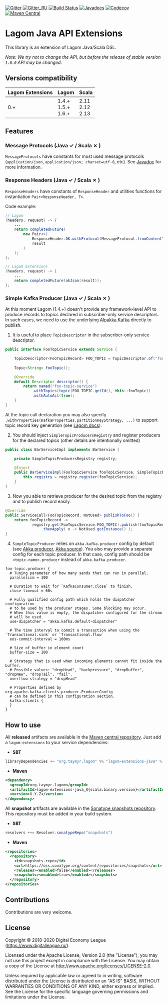 [![Gitter](https://img.shields.io/badge/chat-gitter-purple.svg)](https://gitter.im/taymyr/taymyr)
[![Gitter_RU](https://img.shields.io/badge/chat-russian%20channel-purple.svg)](https://gitter.im/taymyr/taymyr_ru)
[![Build Status](https://travis-ci.org/taymyr/lagom-extensions.svg?branch=master)](https://travis-ci.org/taymyr/lagom-extensions)
[![Javadocs](https://www.javadoc.io/badge/org.taymyr.lagom/lagom-extensions-java_2.12.svg)](https://www.javadoc.io/doc/org.taymyr.lagom/lagom-extensions-java_2.12)
[![Codecov](https://codecov.io/gh/taymyr/lagom-extensions/branch/master/graph/badge.svg)](https://codecov.io/gh/taymyr/lagom-extensions)
[![Maven Central](https://img.shields.io/maven-central/v/org.taymyr.lagom/lagom-extensions-java_2.12.svg)](https://search.maven.org/search?q=a:lagom-extensions-java_2.12%20AND%20g:org.taymyr.lagom)

# Lagom Java API Extensions

This library is an extension of Lagom Java/Scala DSL.

_Note: We try not to change the API, but before the release of stable version `1.0.0` API may be changed._

## Versions compatibility

| Lagom Extensions | Lagom                       | Scala                    |
|------------------|-----------------------------|--------------------------|
| 0.+              | 1.4.+ <br> 1.5.+ <br> 1.6.+ | 2.11 <br> 2.12 <br> 2.13 |

## Features

### Message Protocols (Java &#10003; / Scala &#10007; )

`MessageProtocols` have constants for most used message protocols (`application/json`, `application/json; charset=utf-8`, etc).
See [Javadoc](https://www.javadoc.io/doc/org.taymyr.lagom/lagom-extensions-java_2.12) for more information.

### Response Headers (Java &#10003; / Scala &#10007; )

`ResponseHeaders` have constants of `ResponseHeader` and utilities functions for instantiation `Pair<ResponseHeader, T>`.

Code example:

```java
// Lagom
(headers, request) -> { 
    ...
    return completedFuture(
        new Pair<>(
            ResponseHeader.OK.withProtocol(MessageProtocol.fromContentTypeHeader(Optional.of("application/json"))), 
            result
        )
    );
};

// Lagom Extensions
(headers, request) -> { 
    ...
    return completedFuture(okJson(result));
};
```

### Simple Kafka Producer (Java &#10003; / Scala &#10007; )

At this moment Lagom (1.4.+) doesn't provide any framework-level API to produce records to topics declared in subscriber-only service descriptors. 
In such cases, we need to use the underlying [Alpakka Kafka](https://doc.akka.io/docs/akka-stream-kafka/current/home.html) directly to publish.

1. It is useful to place `TopicDescriptor` in the subscriber-only service descriptor.

```java
public interface FooTopicService extends Service {

    TopicDescriptor<FooTopicRecord> FOO_TOPIC = TopicDescriptor.of("foo-topic", FooTopicRecord.class);
    
    Topic<String> fooTopic();

    @Override
    default Descriptor descriptor() {
        return named("foo-topic-service")
            .withTopics(topic(FOO_TOPIC.getId(), this::fooTopic))
            .withAutoAcl(true);
    }
}
```

At the topic call declaration you may also specify `.withProperties(KafkaProperties.partitionKeyStrategy, ...)` to support topic record key generation (see [Lagom docs](https://www.lagomframework.com/documentation/current/java/MessageBrokerApi.html#Partitioning-topics)).

2. You should inject `SimpleTopicProducersRegistry` and register producers for the declared topics (other details are intentionally omitted)

```java
public class BarServiceImpl implements BarService {

    private SimpleTopicProducersRegistry registry;

    @Inject
    public BarServiceImpl(FooTopicService fooTopicService, SimpleTopicProducersRegistry registry) {
        this.registry = registry.register(fooTopicService);
    }
}
```

3. Now you able to retrieve producer for the desired topic from the registry and to publish record easily.

```java
@Override
public ServiceCall<FooTopicRecord, NotUsed> publishToFoo() {
    return fooTopicRecord ->
            registry.get(FooTopicService.FOO_TOPIC).publish(fooTopicRecord)
                .thenApply( x -> NotUsed.getInstance() );
}
```

4. `SimpleTopicProducer` relies on `akka.kafka.producer` config by default (see [Akka producer](https://doc.akka.io/docs/akka-stream-kafka/current/producer.html#settings), [Akka source](https://doc.akka.io/japi/akka/2.5/akka/stream/javadsl/Source.html#queue(int,akka.stream.OverflowStrategy))).
You also may provide a separate config for each topic producer. In that case, config path should be `<topic-name>.producer` instead of `akka.kafka.producer`.

```HOCON
foo-topic.producer {
  # Tuning parameter of how many sends that can run in parallel.
  parallelism = 100

  # Duration to wait for `KafkaConsumer.close` to finish.
  close-timeout = 60s
  
  # Fully qualified config path which holds the dispatcher configuration
  # to be used by the producer stages. Some blocking may occur.
  # When this value is empty, the dispatcher configured for the stream
  # will be used.
  use-dispatcher = "akka.kafka.default-dispatcher"

  # The time interval to commit a transaction when using the `Transactional.sink` or `Transactional.flow`
  eos-commit-interval = 100ms

  # Size of buffer in element count
  buffer-size = 100

  # Strategy that is used when incoming elements cannot fit inside the buffer.
  # Possible values: "dropHead", "backpressure", "dropBuffer", "dropNew", "dropTail", "fail".
  overflow-strategy = "dropHead"

  # Properties defined by org.apache.kafka.clients.producer.ProducerConfig
  # can be defined in this configuration section.
  kafka-clients {
  }
}
```

## How to use

All **released** artifacts are available in the [Maven central repository](https://search.maven.org/search?q=a:lagom-extensions-java_2.12%20AND%20g:org.taymyr.lagom).
Just add a `lagom-extensions` to your service dependencies:

* **SBT**

```scala
libraryDependencies += "org.taymyr.lagom" %% "lagom-extensions-java" % "X.Y.Z"
```

* **Maven**

```xml
<dependency>
  <groupId>org.taymyr.lagom</groupId>
  <artifactId>lagom-extensions-java_${scala.binary.version}</artifactId>
  <version>X.Y.Z</version>
</dependency>
```

All **snapshot** artifacts are available in the [Sonatype snapshots repository](https://oss.sonatype.org/content/repositories/snapshots/org/taymyr/lagom).
This repository must be added in your build system. 

* **SBT**

```scala
resolvers ++= Resolver.sonatypeRepo("snapshots")
```

* **Maven**
```xml
<repositories>
  <repository>
    <id>snapshots-repo</id>
    <url>https://oss.sonatype.org/content/repositories/snapshots</url>
    <releases><enabled>false</enabled></releases>
    <snapshots><enabled>true</enabled></snapshots>
  </repository>
</repositories>
``` 

## Contributions

Contributions are very welcome.

## License

Copyright © 2018-2020 Digital Economy League (https://www.digitalleague.ru/).

Licensed under the Apache License, Version 2.0 (the "License"); you may not use this project except in compliance with the License. You may obtain a copy of the License at http://www.apache.org/licenses/LICENSE-2.0.

Unless required by applicable law or agreed to in writing, software distributed under the License is distributed on an "AS IS" BASIS, WITHOUT WARRANTIES OR CONDITIONS OF ANY KIND, either express or implied. See the License for the specific language governing permissions and limitations under the License.
